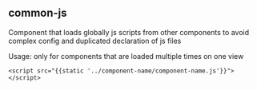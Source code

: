 ## common-js

Component that loads globally js scripts from other components to avoid complex config and duplicated declaration of js files

Usage: only for components that are loaded multiple times on one view

`<script src="{{static '../component-name/component-name.js'}}"></script>`

